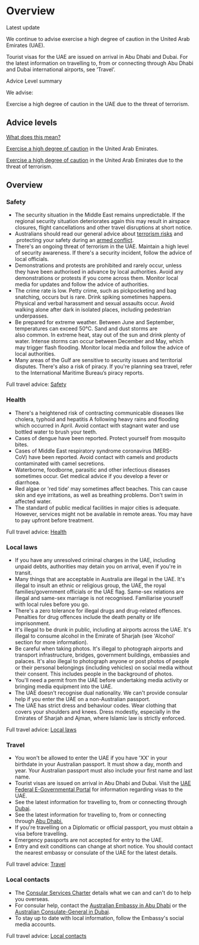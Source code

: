 # Overview

Latest update

We continue to advise exercise a high degree of caution in the United Arab Emirates (UAE).  
  
Tourist visas for the UAE are issued on arrival in Abu Dhabi and Dubai. For the latest information on travelling to, from or connecting through Abu Dhabi and Dubai international airports, see ‘Travel’.

Advice Level summary

We advise:

Exercise a high degree of caution in the UAE due to the threat of terrorism.

## Advice levels

[What does this mean?](/before-you-go/travel-advice-explained/)

[Exercise a high degree of caution](https://www.smartraveller.gov.au/consular-services/travel-advice-explained#level2) in the United Arab Emirates.

[Exercise a high degree of caution](https://www.smartraveller.gov.au/consular-services/travel-advice-explained#level2) in the United Arab Emirates due to the threat of terrorism.

## Overview

### Safety

* The security situation in the Middle East remains unpredictable. If the regional security situation deteriorates again this may result in airspace closures, flight cancellations and other travel disruptions at short notice.
* Australians should read our general advice about [terrorism risks](/node/342) and  protecting your safety during an [armed conflict](/node/622).
* There's an ongoing threat of terrorism in the UAE. Maintain a high level of security awareness. If there's a security incident, follow the advice of local officials.
* Demonstrations and protests are prohibited and rarely occur, unless they have been authorised in advance by local authorities. Avoid any demonstrations or protests if you come across them. Monitor local media for updates and follow the advice of authorities.
* The crime rate is low. Petty crime, such as pickpocketing and bag snatching, occurs but is rare. Drink spiking sometimes happens. Physical and verbal harassment and sexual assaults occur. Avoid walking alone after dark in isolated places, including pedestrian underpasses.
* Be prepared for extreme weather. Between June and September, temperatures can exceed 50°C. Sand and dust storms are also common. In extreme heat, stay out of the sun and drink plenty of water. Intense storms can occur between December and May, which may trigger flash flooding. Monitor local media and follow the advice of local authorities.
* Many areas of the Gulf are sensitive to security issues and territorial disputes. There's also a risk of piracy. If you're planning sea travel, refer to the International Maritime Bureau’s piracy reports.

Full travel advice: [Safety](#safety)

### Health

* There's a heightened risk of contracting communicable diseases like cholera, typhoid and hepatitis A following heavy rains and flooding which occurred in April. Avoid contact with stagnant water and use bottled water to brush your teeth.
* Cases of dengue have been reported. Protect yourself from mosquito bites.
* Cases of Middle East respiratory syndrome coronavirus (MERS-CoV) have been reported. Avoid contact with camels and products contaminated with camel secretions.
* Waterborne, foodborne, parasitic and other infectious diseases sometimes occur. Get medical advice if you develop a fever or diarrhoea.
* Red algae or 'red tide' may sometimes affect beaches. This can cause skin and eye irritations, as well as breathing problems. Don't swim in affected water.
* The standard of public medical facilities in major cities is adequate. However, services might not be available in remote areas. You may have to pay upfront before treatment.

Full travel advice: [Health](#health)

### Local laws

* If you have any unresolved criminal charges in the UAE, including unpaid debts, authorities may detain you on arrival, even if you're in transit.
* Many things that are acceptable in Australia are illegal in the UAE. It's illegal to insult an ethnic or religious group, the UAE, the royal families/government officials or the UAE flag. Same-sex relations are illegal and same-sex marriage is not recognised. Familiarise yourself with local rules before you go.
* There's a zero tolerance for illegal drugs and drug-related offences. Penalties for drug offences include the death penalty or life imprisonment.
* It's illegal to be drunk in public, including at airports across the UAE. It's illegal to consume alcohol in the Emirate of Sharjah (see 'Alcohol' section for more information).
* Be careful when taking photos. It's illegal to photograph airports and transport infrastructure, bridges, government buildings, embassies and palaces. It's also illegal to photograph anyone or post photos of people or their personal belongings (including vehicles) on social media without their consent. This includes people in the background of photos.
* You'll need a permit from the UAE before undertaking media activity or bringing media equipment into the UAE.
* The UAE doesn't recognise dual nationality. We can't provide consular help if you enter the UAE on a non-Australian passport.
* The UAE has strict dress and behaviour codes. Wear clothing that covers your shoulders and knees. Dress modestly, especially in the Emirates of Sharjah and Ajman, where Islamic law is strictly enforced.

Full travel advice: [Local laws](#local-laws)

### Travel

* You won't be allowed to enter the UAE if you have 'XX' in your birthdate in your Australian passport. It must show a day, month and year. Your Australian passport must also include your first name and last name.
* Tourist visas are issued on arrival in Abu Dhabi and Dubai. Visit the [UAE Federal E-Governmental Portal](https://u.ae/en/information-and-services/visa-and-emirates-id) for information regarding visas to the UAE.
* See the latest information for travelling to, from or connecting through [Dubai](https://www.emirates.com/au/english/help/covid-19/dubai-travel-requirements/tourists/).
* See the latest information for travelling to, from or connecting through [Abu Dhabi.](https://www.etihad.com/en-au/plan/travel-essentials)
* If you're travelling on a Diplomatic or official passport, you must obtain a visa before travelling.
* Emergency passports are not accepted for entry to the UAE.
* Entry and exit conditions can change at short notice. You should contact the nearest embassy or consulate of the UAE for the latest details.

Full travel advice: [Travel](#travel)

### Local contacts

* The [Consular Services Charter](/consular-services/consular-services-charter "Consular Services Charter") details what we can and can't do to help you overseas.
* For consular help, contact the [Australian Embassy in Abu Dhabi](https://uae.embassy.gov.au/abud/contact-us.html) or the [Australian Consulate-General in Dubai](https://uae.embassy.gov.au/abud/abudhabicontactus.html).
* To stay up to date with local information, follow the Embassy's social media accounts.

Full travel advice: [Local contacts](#local-contacts)